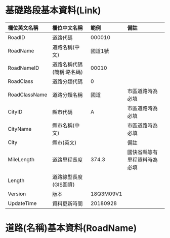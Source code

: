 # 基礎路段基本資料(Link)

| 欄位英文名稱 |    欄位中文名稱    |    範例   |    備註   |
|:------------|:------------------|:----------|:---------|
| RoadID |    道路代碼    |    000010   |       |
| RoadName |    道路名稱(中文)    |    國道1號   |       |
| RoadNameID |    道路名稱代碼(簡稱:路名碼)    |   00010   |       |
| RoadClass |    道路分類代碼    |    0   |       |
| RoadClassName |    道路分類名稱    |    國道   |    市區道路時為必填   |
| CityID |    縣市代碼    |    A  |   市區道路時為必填   |
| CityName |    縣市名稱(中文)    |       |    市區道路時為必填   |
| City |    縣市(英文)    |       |    備註   |
| MileLength |    道路里程長度    |    374.3   |   國快省縣等有里程資料時為必填   |
| Length |    道路線型長度(GIS圖資)    |       |       |
| Version |    版本    |    18Q3M09V1   |       |
| UpdateTime |    資料更新時間    |    20180928   |       |

# 道路(名稱)基本資料(RoadName)


